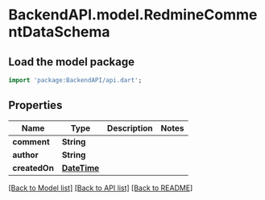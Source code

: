 # BackendAPI.model.RedmineCommentDataSchema

## Load the model package

```dart
import 'package:BackendAPI/api.dart';
```

## Properties

 Name          | Type                        | Description | Notes 
---------------|-----------------------------|-------------|-------
 **comment**   | **String**                  |             |
 **author**    | **String**                  |             |
 **createdOn** | [**DateTime**](DateTime.md) |             |

[[Back to Model list]](../README.md#documentation-for-models) [[Back to API list]](../README.md#documentation-for-api-endpoints) [[Back to README]](../README.md)


